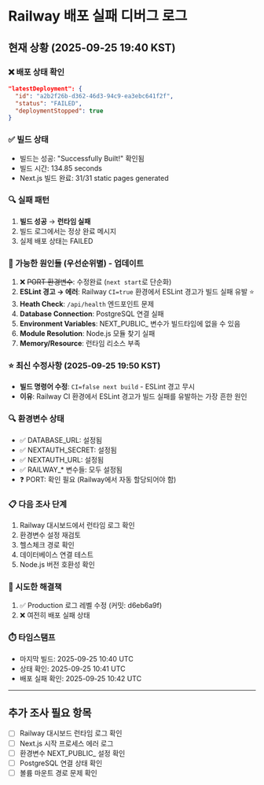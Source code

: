 # Railway 배포 실패 디버그 로그

## 현재 상황 (2025-09-25 19:40 KST)

### ❌ 배포 상태 확인
```json
"latestDeployment": {
  "id": "a2b2f26b-d362-46d3-94c9-ea3ebc641f2f",
  "status": "FAILED",
  "deploymentStopped": true
}
```

### ✅ 빌드 상태
- 빌드는 성공: "Successfully Built!" 확인됨
- 빌드 시간: 134.85 seconds
- Next.js 빌드 완료: 31/31 static pages generated

### 🔍 실패 패턴
1. **빌드 성공** → **런타임 실패**
2. 빌드 로그에서는 정상 완료 메시지
3. 실제 배포 상태는 FAILED

### 🎯 가능한 원인들 (우선순위별) - 업데이트
1. ❌ ~~PORT 환경변수~~: 수정완료 (`next start`로 단순화)
2. **ESLint 경고 → 에러**: Railway `CI=true` 환경에서 ESLint 경고가 빌드 실패 유발 ⭐
3. **Heath Check**: `/api/health` 엔드포인트 문제
4. **Database Connection**: PostgreSQL 연결 실패
5. **Environment Variables**: NEXT_PUBLIC_ 변수가 빌드타임에 없을 수 있음
6. **Module Resolution**: Node.js 모듈 찾기 실패
7. **Memory/Resource**: 런타임 리소스 부족

### ⭐ 최신 수정사항 (2025-09-25 19:50 KST)
- **빌드 명령어 수정**: `CI=false next build` - ESLint 경고 무시
- **이유**: Railway CI 환경에서 ESLint 경고가 빌드 실패를 유발하는 가장 흔한 원인

### 🔍 환경변수 상태
- ✅ DATABASE_URL: 설정됨
- ✅ NEXTAUTH_SECRET: 설정됨
- ✅ NEXTAUTH_URL: 설정됨
- ✅ RAILWAY_* 변수들: 모두 설정됨
- ❓ PORT: 확인 필요 (Railway에서 자동 할당되어야 함)

### 📋 다음 조사 단계
1. Railway 대시보드에서 런타임 로그 확인
2. 환경변수 설정 재검토
3. 헬스체크 경로 확인
4. 데이터베이스 연결 테스트
5. Node.js 버전 호환성 확인

### 🔧 시도한 해결책
1. ✅ Production 로그 레벨 수정 (커밋: d6eb6a9f)
2. ❌ 여전히 배포 실패 상태

### ⏱️ 타임스탬프
- 마지막 빌드: 2025-09-25 10:40 UTC
- 상태 확인: 2025-09-25 10:41 UTC
- 배포 실패 확인: 2025-09-25 10:42 UTC

---

## 추가 조사 필요 항목
- [ ] Railway 대시보드 런타임 로그 확인
- [ ] Next.js 시작 프로세스 에러 로그
- [ ] 환경변수 NEXT_PUBLIC_ 설정 확인
- [ ] PostgreSQL 연결 상태 확인
- [ ] 볼륨 마운트 경로 문제 확인